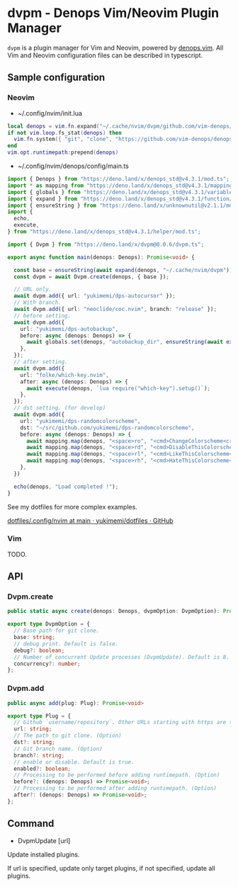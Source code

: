 # dvpm - Denops Vim/Neovim Plugin Manager

`dvpm` is a plugin manager for Vim and Neovim, powered by [denops.vim](https://github.com/vim-denops/denops.vim).
All Vim and Neovim configuration files can be described in typescript.

## Sample configuration

### Neovim

- ~/.config/nvim/init.lua

```lua
local denops = vim.fn.expand("~/.cache/nvim/dvpm/github.com/vim-denops/denops.vim")
if not vim.loop.fs_stat(denops) then
  vim.fn.system({ "git", "clone", "https://github.com/vim-denops/denops.vim", denops })
end
vim.opt.runtimepath:prepend(denops)
```

- ~/.config/nvim/denops/config/main.ts

```typescript
import { Denops } from "https://deno.land/x/denops_std@v4.3.1/mod.ts";
import * as mapping from "https://deno.land/x/denops_std@v4.3.1/mapping/mod.ts";
import { globals } from "https://deno.land/x/denops_std@v4.3.1/variable/mod.ts";
import { expand } from "https://deno.land/x/denops_std@v4.3.1/function/mod.ts";
import { ensureString } from "https://deno.land/x/unknownutil@v2.1.1/mod.ts";
import {
  echo,
  execute,
} from "https://deno.land/x/denops_std@v4.3.1/helper/mod.ts";

import { Dvpm } from "https://deno.land/x/dvpm@0.0.6/dvpm.ts";

export async function main(denops: Denops): Promise<void> {

  const base = ensureString(await expand(denops, "~/.cache/nvim/dvpm"));
  const dvpm = await Dvpm.create(denops, { base });

  // URL only.
  await dvpm.add({ url: "yukimemi/dps-autocursor" });
  // With branch.
  await dvpm.add({ url: "neoclide/coc.nvim", branch: "release" });
  // before setting.
  await dvpm.add({
    url: "yukimemi/dps-autobackup",
    before: async (denops: Denops) => {
      await globals.set(denops, "autobackup_dir", ensureString(await expand(denops, "~/.cache/nvim/autobackup")));
    },
  });
  // after setting.
  await dvpm.add({
    url: "folke/which-key.nvim",
    after: async (denops: Denops) => {
      await execute(denops, `lua require("which-key").setup()`);
    },
  });
  // dst setting. (for develop)
  await dvpm.add({
    url: "yukimemi/dps-randomcolorscheme",
    dst: "~/src/github.com/yukimemi/dps-randomcolorscheme",
    before: async (denops: Denops) => {
      await mapping.map(denops, "<space>ro", "<cmd>ChangeColorscheme<cr>", { mode: "n" });
      await mapping.map(denops, "<space>rd", "<cmd>DisableThisColorscheme<cr>", { mode: "n" });
      await mapping.map(denops, "<space>rl", "<cmd>LikeThisColorscheme<cr>", { mode: "n" });
      await mapping.map(denops, "<space>rh", "<cmd>HateThisColorscheme<cr>", { mode: "n" });
    },
  })

  echo(denops, "Load completed !");
}
```

See my dotfiles for more complex examples.

[dotfiles/.config/nvim at main · yukimemi/dotfiles · GitHub](https://github.com/yukimemi/dotfiles/tree/main/.config/nvim)


### Vim

TODO.

## API

### Dvpm.create

```typescript
public static async create(denops: Denops, dvpmOption: DvpmOption): Promise<Dvpm>
```

```typescript
export type DvpmOption = {
  // Base path for git clone.
  base: string;
  // debug print. Default is false.
  debug?: boolean;
  // Number of concurrent Update processes (DvpmUpdate). Default is 8.
  concurrency?: number;
};

```

### Dvpm.add

```typescript
public async add(plug: Plug): Promise<void>
```

```typescript
export type Plug = {
  // Github `username/repository`. Other URLs starting with https are todo.
  url: string;
  // The path to git clone. (Option)
  dst?: string;
  // Git branch name. (Option)
  branch?: string;
  // enable or disable. Default is true.
  enabled?: boolean;
  // Processing to be performed before adding runtimepath. (Option)
  before?: (denops: Denops) => Promise<void>;
  // Processing to be performed after adding runtimepath. (Option)
  after?: (denops: Denops) => Promise<void>;
};
```

## Command

- DvpmUpdate [url]

Update installed plugins.

If url is specified, update only target plugins,
if not specified, update all plugins.


